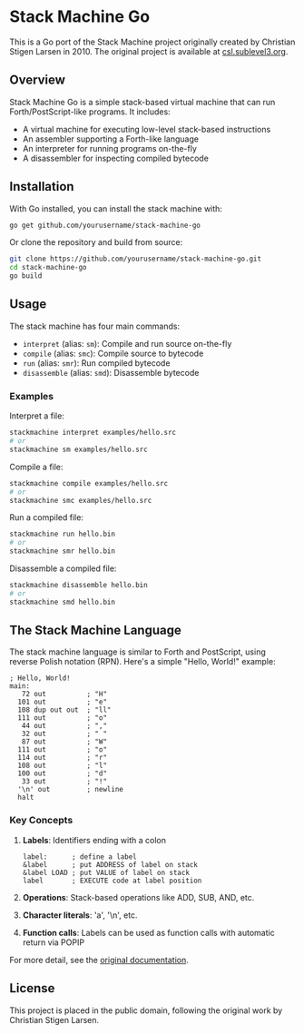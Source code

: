 # Stack Machine Go

This is a Go port of the Stack Machine project originally created by Christian Stigen Larsen in 2010. The original project is available at [csl.sublevel3.org](http://csl.sublevel3.org).

## Overview

Stack Machine Go is a simple stack-based virtual machine that can run Forth/PostScript-like programs. It includes:

- A virtual machine for executing low-level stack-based instructions
- An assembler supporting a Forth-like language
- An interpreter for running programs on-the-fly
- A disassembler for inspecting compiled bytecode

## Installation

With Go installed, you can install the stack machine with:

```bash
go get github.com/yourusername/stack-machine-go
```

Or clone the repository and build from source:

```bash
git clone https://github.com/yourusername/stack-machine-go.git
cd stack-machine-go
go build
```

## Usage

The stack machine has four main commands:

- `interpret` (alias: `sm`): Compile and run source on-the-fly
- `compile` (alias: `smc`): Compile source to bytecode
- `run` (alias: `smr`): Run compiled bytecode
- `disassemble` (alias: `smd`): Disassemble bytecode

### Examples

Interpret a file:
```bash
stackmachine interpret examples/hello.src
# or
stackmachine sm examples/hello.src
```

Compile a file:
```bash
stackmachine compile examples/hello.src
# or
stackmachine smc examples/hello.src
```

Run a compiled file:
```bash
stackmachine run hello.bin
# or
stackmachine smr hello.bin
```

Disassemble a compiled file:
```bash
stackmachine disassemble hello.bin
# or
stackmachine smd hello.bin
```

## The Stack Machine Language

The stack machine language is similar to Forth and PostScript, using reverse Polish notation (RPN). Here's a simple "Hello, World!" example:

```
; Hello, World!
main:
   72 out          ; "H"
  101 out          ; "e"
  108 dup out out  ; "ll"
  111 out          ; "o"
   44 out          ; ","
   32 out          ; " "
   87 out          ; "W"
  111 out          ; "o"
  114 out          ; "r"
  108 out          ; "l"
  100 out          ; "d"
   33 out          ; "!"
  '\n' out         ; newline
  halt
```

### Key Concepts

1. **Labels**: Identifiers ending with a colon
   ```
   label:      ; define a label
   &label      ; put ADDRESS of label on stack
   &label LOAD ; put VALUE of label on stack
   label       ; EXECUTE code at label position
   ```

2. **Operations**: Stack-based operations like ADD, SUB, AND, etc.

3. **Character literals**: 'a', '\n', etc.

4. **Function calls**: Labels can be used as function calls with automatic return via POPIP

For more detail, see the [original documentation](http://csl.sublevel3.org/stack-machine/).

## License

This project is placed in the public domain, following the original work by Christian Stigen Larsen.